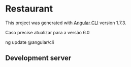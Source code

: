 # Restaurant

This project was generated with [Angular CLI](https://github.com/angular/angular-cli) version 1.7.3.

Caso precise atualizar para a versão 6.0

ng update @angular/cli

## Development server